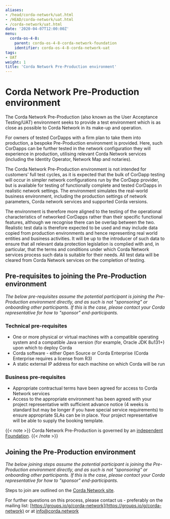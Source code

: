 ```yaml
---
aliases:
- /head/corda-network/uat.html
- /HEAD/corda-network/uat.html
- /corda-network/uat.html
date: '2020-04-07T12:00:00Z'
menu:
  corda-os-4-8:
    parent: corda-os-4-8-corda-network-foundation
    identifier: corda-os-4-8-corda-network-uat
tags:
- UAT
weight: 1
title: 'Corda Network Pre-Production environment'
---
```



# Corda Network Pre-Production environment

The Corda Network Pre-Production (also known as the User Acceptance Testing/UAT) environment seeks to provide a test environment which is as close as possible to Corda Network in its make-up and operation.

For owners of tested CorDapps with a firm plan to take them into production, a bespoke Pre-Production environment is provided. Here, such CorDapps can be further tested in the network configuration they will experience in production, utilising relevant Corda Network services (including the Identity Operator, Network Map and notaries).

The Corda Network Pre-Production environment is not intended for customers’ full test cycles, as it is expected that the bulk of CorDapp testing will occur in simpler network configurations run by the CorDapp provider, but is available for testing of functionally complete and tested CorDapps in realistic network settings. The environment simulates the real-world business environment, including the production settings of network parameters, Corda network services and supported Corda versions.

The environment is therefore more aligned to the testing of the operational characteristics of networked CorDapps rather than their specific functional features, although we recognise there can be overlap between the two. Realistic test data is therefore expected to be used and may include data copied from production environments and hence representing real world entities and business activities. It will be up to the introducer of such data to ensure that all relevant data protection legislation is complied with and, in particular, that the terms and conditions under which Corda Network services process such data is suitable for their needs. All test data will be cleared from Corda Network services on the completion of testing.


## Pre-requisites to joining the Pre-Production environment

*The below pre-requisites assume the potential participant is joining the Pre-Production environment directly, and as such is not "sponsoring" or onboarding other participants. If this is the case, please contact your Corda representative for how to "sponsor" end-participants.*

### Technical pre-requisites

* One or more physical or virtual machines with a compatible operating system and a compatible Java version (for example, Oracle JDK 8u131+) upon which to deploy Corda
* Corda software - either Open Source or Corda Enterprise (Corda Enterprise requires a license from R3)
* A static external IP address for each machine on which Corda will be run

### Business pre-requisites

* Appropriate contractual terms have been agreed for access to Corda Network services
* Access to the appropriate environment has been agreed with your project representative with sufficient advance notice (4 weeks is standard but may be longer if you have special service requirements) to ensure appropriate SLAs can be in place. Your project representative will be able to supply the booking template.

{{< note >}}
Corda Network Pre-Production is governed by an [independent Foundation](https://corda.network/corda-network-foundation/about-the-foundation).
{{< /note >}}

## Joining the Pre-Production environment

*The below joining steps assume the potential participant is joining the Pre-Production environment directly, and as such is not "sponsoring" or onboarding other participants. If this is the case, please contact your Corda representative for how to "sponsor" end-participants.*

Steps to join are outlined on the [Corda Network site](https://corda.network/joining-corda-network/onboarding-workflow).

For further questions on this process, please contact us - preferably on the mailing list: [https://groups.io/g/corda-network](https://groups.io/g/corda-network) or at [info@corda.network](mailto:info@corda.network)
